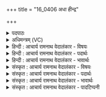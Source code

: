 +++
title = "16_0406 अधा हीन्द्र"

+++
<details><summary>पदपाठः</summary>

अ꣡ध꣢꣯। हि। इ꣣न्द्र। गिर्वणः। गिः। वनः। उ꣡प꣢꣯। त्वा꣣। का꣡मे꣢꣯। ई꣣म꣡हे꣢। स꣣सृग्म꣡हे꣢। उ꣣दा꣢। इ꣣व। ग्म꣡न्त꣢꣯। उ꣣द꣡भिः꣢। ४०६।
</details>

<details><summary>अधिमन्त्रम् (VC)</summary>

- इन्द्रः
- नृमेध आङ्गिरसः
- ककुप्
- ऋषभः
- ऐन्द्रं काण्डम्
</details>

<details><summary>हिन्दी : आचार्य रामनाथ वेदालंकार - विषयः</summary>

अगले मन्त्र में जगदीश्वर से प्रार्थना की गयी है।
</details>

<details><summary>हिन्दी : आचार्य रामनाथ वेदालंकार - पदार्थः</summary>

पदार्थान्वय -  हे (गिर्वणः) स्तुतिवाणियों से संसेवनीय (इन्द्र) परमधनी परमेश्वर ! (अध हि) इस समय, हम (कामे) मनोरथों की पूर्ति हेतु (त्वा) आपको (उप ईमहे) समीपता से प्राप्त करते हैं, तथा (ससृग्महे) आपसे संसर्ग करते हैं (उदा इव) जैसे जलमार्ग से (ग्मन्तः) जाते हुए लोग (उदभिः) जलों से संसर्ग को प्राप्त करते हैं ॥८॥ इस मन्त्र में उपमालङ्कार है। ‘महे’ की आवृत्ति में यमक और ‘उदे, उद’ में छेकानुप्रास है ॥८॥
</details>

<details><summary>हिन्दी : आचार्य रामनाथ वेदालंकार - भावार्थः</summary>

भावार्थ -  जैसे नदी के कम गहराईवाले जल को पैरों से चलकर और गहरे जल को तैरकर पार करते हुए लोग जल के संसर्ग को प्राप्त होते हैं और गीले हो जाते हैं, वैसे ही परमेश्वर के समीप पहुँच हम उससे संसृष्ट होकर उसके संसर्ग द्वारा प्राप्त आनन्दरस से सराबोर हो जाएँ ॥८॥
</details>

<details><summary>संस्कृत : आचार्य रामनाथ वेदालंकार - विषयः</summary>

अथ जगदीश्वरं प्रार्थयते।
</details>

<details><summary>संस्कृत : आचार्य रामनाथ वेदालंकार - पदार्थः</summary>

पदार्थान्वय -  हे (गिर्वणः) गीर्भिः स्तुतिवाग्भिः वननीय संभजनीय (इन्द्र) परमधन परमेश ! (अध हि) अथ खलु वयम्। ‘अधा’ इति संहितायां ‘निपातस्य च। अ० ६।३।१३६’ इत्यनेन दीर्घः। (कामे) मनोरथे निमित्ते। निमित्तसप्तम्येषा। मनोरथप्रपूर्त्यर्थमित्यर्थः। (त्वा) त्वाम् (उप ईमहे) उपगच्छामः, (ससृग्महे) संसृज्यामहे च त्वया सह। सृज विसर्गे धातोः ‘बहुलं छन्दसि। अ० २।४।७६’ इति शपः श्लौ रूपम्। (उदा इव) यथा उदकेन, जलमार्गेण (ग्मन्तः) गच्छन्तो जनाः (उदभिः) जलैः संसृज्यन्ते तथेत्यर्थः ॥८॥ अत्रोपमालङ्कारः। ‘महे’ इत्यस्यावृत्तौ यमकम्, ‘उदे-उद’ इत्यत्र छेकानुप्रासः ॥८॥
</details>

<details><summary>संस्कृत : आचार्य रामनाथ वेदालंकार - भावार्थः</summary>

भावार्थ -  यथा नद्या गाधं जलं पद्भ्याम् अगाधं च तरणेन पारयन्तो जना जलेन संसृज्यन्ते आर्द्राश्च भवन्ति, तथैव परमेश्वरमुपगम्य वयं तेन संसृज्य तत्संसर्गप्राप्तेनानन्दरसेन क्लिद्येमहि ॥८॥
</details>

<details><summary>संस्कृत : आचार्य रामनाथ वेदालंकार - पादटिप्पनी</summary>

टिप्पनी -   १. ऋ० ८।९८।७, अथ० २०।१००।१ उभयत्र ‘काम ईमहे ससृग्महे’ इत्यत्र ‘कामान् महः ससृज्महे’ इति ‘ग्मन्त’ इत्यत्र च ‘यन्त’ इति पाठः। साम० ७१०।
</details>